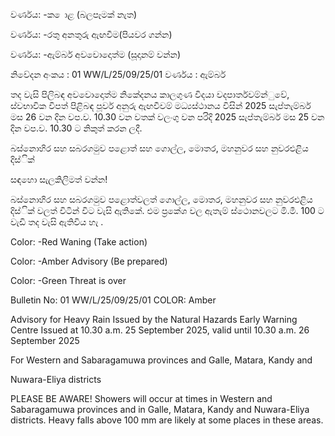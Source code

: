 වර්ණය: -ක ොළ (බලපෑමක් නැත)

වර්ණය: -රතු අනතුරු ඇඟවීම(පියවර ගන්න)

වර්ණය: -ඇම්බර් අවවොදොත්ම (සූදානම් වන්න)

නිවේදන අංකය : 01 WW/L/25/09/25/01 වර්ණය : ඇම්බර්

තද වැසි පිලිබඳ අවවොදොත්ම නිකේදනය කාලගුණ විදයා වදපාර්තවම්න්ුවේ, ස්වභාවික විපත් පිළිබඳ පූර්ව අනුරු ඇඟවීවම් මධ්‍යස්ථානය විසින් 2025 සැප්තැම්බර් මස 26 වන දින වප.ව. 10.30 වන වතක් වලංගු වන පරිදි 2025 සැප්තැම්බර් මස 25 වන දින වප.ව. 10.30 ට නිකුත් කරන ලදී.

බස්නොහිර සහ සබරගමුව පළොත් සහ ගොල්ල, මොතර, මහනුවර සහ නුවරඑළිය දිස්ික්

සඳහො සැලකිලිමත් වන්න!

බස්නොහිර සහ සබරගමුව පළොත්වලත් ගොල්ල, මොතර, මහනුවර සහ නුවරඑළිය දිස්ික් වලත් විටින් විට වැසි ඇතිකේ. එම ප්‍රකේශ වල ඇතැම් ස්ථොනවලට මි.මී. 100 ට වැඩි තද වැසි ඇතිවිය හැ .

Color: -Red Waning (Take action)

Color: -Amber Advisory (Be prepared)

Color: -Green Threat is over

Bulletin No: 01 WW/L/25/09/25/01 COLOR: Amber

Advisory for Heavy Rain Issued by the Natural Hazards Early Warning Centre Issued at 10.30 a.m. 25 September 2025, valid until 10.30 a.m. 26 September 2025

For Western and Sabaragamuwa provinces and Galle, Matara, Kandy and

Nuwara-Eliya districts

PLEASE BE AWARE! Showers will occur at times in Western and Sabaragamuwa provinces and in Galle, Matara, Kandy and Nuwara-Eliya districts. Heavy falls above 100 mm are likely at some places in these areas.